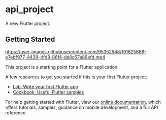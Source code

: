 # api_project

A new Flutter project.

## Getting Started

https://user-images.githubusercontent.com/95352548/191825686-e7ebf977-4439-4fd8-86f4-da8c67a86efd.mp4



This project is a starting point for a Flutter application.

A few resources to get you started if this is your first Flutter project:

- [Lab: Write your first Flutter app](https://flutter.dev/docs/get-started/codelab)
- [Cookbook: Useful Flutter samples](https://flutter.dev/docs/cookbook)

For help getting started with Flutter, view our
[online documentation](https://flutter.dev/docs), which offers tutorials,
samples, guidance on mobile development, and a full API reference.
